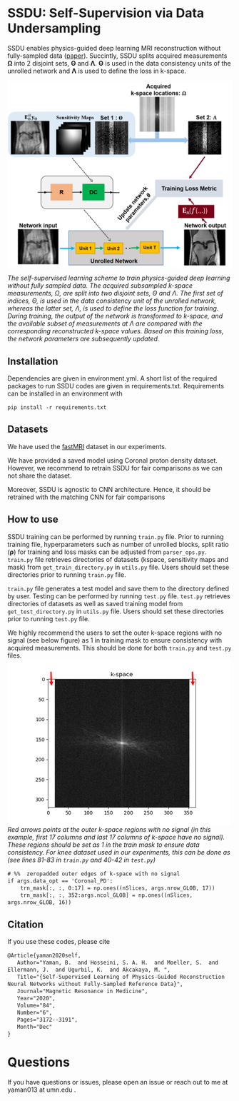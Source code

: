 # SSDU: Self-Supervision via Data Undersampling
SSDU enables physics-guided deep learning MRI reconstruction without fully-sampled data ([paper](https://onlinelibrary.wiley.com/doi/abs/10.1002/mrm.28378)).
Succintly, SSDU splits acquired measurements <b>Ω</b> into 2 disjoint sets, <b>Θ</b> and <b>Λ</b>.
<b>Θ</b>  is used in the data consistency units of the unrolled network and <b>Λ</b> is used to define the loss in k-space.

<img src="figs/ssdu.png" align="center" width="750px"> <br>

*The self-supervised learning scheme to train physics-guided deep learning without fully sampled data. The acquired subsampled
k-space measurements, Ω, are split into two disjoint sets, Θ and Λ. The first set of indices, Θ, is used in the data consistency unit of the unrolled
network, whereas the latter set, Λ, is used to define the loss function for training. During training, the output of the network is transformed to
k-space, and the available subset of measurements at Λ are compared with the corresponding reconstructed k-space values. Based on this training
loss, the network parameters are subsequently updated.*


## Installation
Dependencies are given in environment.yml. A short list of the required packages to run SSDU codes are given in requirements.txt.
Requirements can be installed in an environment with
```
pip install -r requirements.txt
```
## Datasets
We have used the [fastMRI](https://fastmri.med.nyu.edu/) dataset in our experiments.

We have provided a saved model using Coronal proton density dataset. However, we recommend to retrain SSDU for fair comparisons as we can not share the dataset.

Moreover, SSDU is agnostic to CNN architecture. Hence, it should be retrained with the matching CNN for fair comparisons
## How to use
SSDU training can be performed by running `train.py` file. Prior to running training file, hyperparameters such as number of unrolled blocks, split ratio (<b>ρ</b>) for training and loss masks can be adjusted from `parser_ops.py`. `train.py` file retrieves directories of datasets (kspace, sensitivity maps and mask) from `get_train_directory.py` in `utils.py` file. Users should set these directories prior to running `train.py` file.

`train.py`  file generates a test model and save them to the directory defined by user. Testing can be performed by running `test.py` file. `test.py` retrieves directories of datasets as well as  saved training model from `get_test_directory.py` in `utils.py` file. Users should set these directories prior to running `test.py` file.

We highly recommend the users to set the outer k-space regions with no signal (see below figure) as 1 in training mask to ensure consistency with acquired measurements. This should be done for both `train.py` and `test.py` files.
<img src="figs/fig2.png" align="center" width="500px"> <br>
*Red arrows points at the outer k-space regions with no signal (in this example, first 17 columns and last 17 columns of k-space have no signal). These regions should be set as 1 in the train mask to ensure data consistency. For knee dataset used in our experiments, this can be done as (see lines 81-83 in `train.py` and 40-42 in `test.py`)*
```
# %%  zeropadded outer edges of k-space with no signal
if args.data_opt == 'Coronal_PD':
    trn_mask[:, :, 0:17] = np.ones((nSlices, args.nrow_GLOB, 17))
    trn_mask[:, :, 352:args.ncol_GLOB] = np.ones((nSlices, args.nrow_GLOB, 16))
```

## Citation
If you use these codes, please cite
```
@Article{yaman2020self,
   Author="Yaman, B.  and Hosseini, S. A. H.  and Moeller, S.  and Ellermann, J.  and Ugurbil, K.  and Akcakaya, M. ",
   Title="{Self-Supervised Learning of Physics-Guided Reconstruction Neural Networks without Fully-Sampled Reference Data}",
   Journal="Magnetic Resonance in Medicine",
   Year="2020",
   Volume="84",
   Number="6",
   Pages="3172--3191",
   Month="Dec"
}
```


# Questions
If you have questions or issues, please open an issue or reach out to me at yaman013 at umn.edu .
